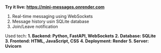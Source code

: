 **Try it live: https://mini-messages.onrender.com**

1. Real-time messaging using WebSockets
2. Message history usin SQLite database
3. Join/Leave notification

Used tech:
**1. Backend: Python, FastAPI, WebSockets**
**2. Database: SQLite**
**3. Frontend: HTML, JavaScript, CSS**
**4. Deployment: Render**
**5. Server: Uvicorn**
